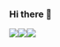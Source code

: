 ### Hi there 👋


<img src="https://img.shields.io/badge/GitLab-FCA121?style=for-the-badge&logo=GitLab&logoColor=white"/><img src="https://img.shields.io/badge/Jira-0052CC?style=for-the-badge&logo=Jira&logoColor=white"/><img src="https://img.shields.io/badge/Notion-000000?style=for-the-badge&logo=Notion&logoColor=white"/>
